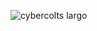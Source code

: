 ![cybercolts largo](https://github.com/user-attachments/assets/408b1dd6-d851-4b66-af5c-409c2f5d4e5d)
